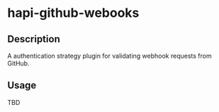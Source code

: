 # hapi-github-webooks

## Description

A authentication strategy plugin for validating webhook requests from GitHub. 

## Usage

TBD
